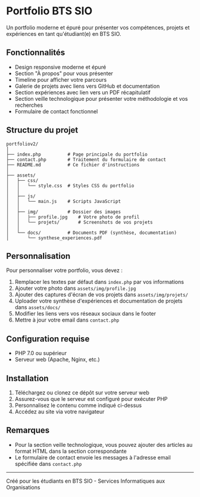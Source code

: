 # Portfolio BTS SIO

Un portfolio moderne et épuré pour présenter vos compétences, projets et expériences en tant qu'étudiant(e) en BTS SIO.

## Fonctionnalités

- Design responsive moderne et épuré
- Section "À propos" pour vous présenter
- Timeline pour afficher votre parcours
- Galerie de projets avec liens vers GitHub et documentation
- Section expériences avec lien vers un PDF récapitulatif
- Section veille technologique pour présenter votre méthodologie et vos recherches
- Formulaire de contact fonctionnel

## Structure du projet

```
portfoliov2/
│
├── index.php          # Page principale du portfolio
├── contact.php        # Traitement du formulaire de contact
├── README.md          # Ce fichier d'instructions
│
├── assets/
│   ├── css/
│   │   └── style.css  # Styles CSS du portfolio
│   │
│   ├── js/
│   │   └── main.js    # Scripts JavaScript
│   │
│   ├── img/           # Dossier des images
│   │   ├── profile.jpg    # Votre photo de profil
│   │   └── projets/       # Screenshots de vos projets
│   │
│   └── docs/          # Documents PDF (synthèse, documentation)
│       └── synthese_experiences.pdf
```

## Personnalisation

Pour personnaliser votre portfolio, vous devez :

1. Remplacer les textes par défaut dans `index.php` par vos informations
2. Ajouter votre photo dans `assets/img/profile.jpg`
3. Ajouter des captures d'écran de vos projets dans `assets/img/projets/`
4. Uploader votre synthèse d'expériences et documentation de projets dans `assets/docs/`
5. Modifier les liens vers vos réseaux sociaux dans le footer
6. Mettre à jour votre email dans `contact.php`

## Configuration requise

- PHP 7.0 ou supérieur
- Serveur web (Apache, Nginx, etc.)

## Installation

1. Téléchargez ou clonez ce dépôt sur votre serveur web
2. Assurez-vous que le serveur est configuré pour exécuter PHP
3. Personnalisez le contenu comme indiqué ci-dessus
4. Accédez au site via votre navigateur

## Remarques

- Pour la section veille technologique, vous pouvez ajouter des articles au format HTML dans la section correspondante
- Le formulaire de contact envoie les messages à l'adresse email spécifiée dans `contact.php`

---

Créé pour les étudiants en BTS SIO - Services Informatiques aux Organisations 